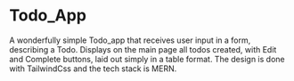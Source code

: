 # Todo_App
A wonderfully simple Todo_app that receives user input in a form, describing a Todo. Displays on the main page
all todos created, with Edit and Complete buttons, laid out simply in a table format. The design is done with 
TailwindCss and the tech stack is MERN.

